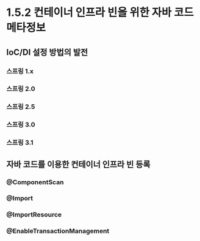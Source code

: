 # 1.5.2 컨테이너 인프라 빈을 위한 자바 코드 메타정보
## IoC/DI 설정 방법의 발전
### 스프링 1.x
### 스프링 2.0
### 스프링 2.5
### 스프링 3.0
### 스프링 3.1

## 자바 코드를 이용한 컨테이너 인프라 빈 등록
### @ComponentScan
### @Import
### @ImportResource
### @EnableTransactionManagement